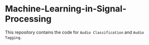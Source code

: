 # Machine-Learning-in-Signal-Processing
This repository contains the code for `Audio Classification` and  `Audio Tagging`.<br>

